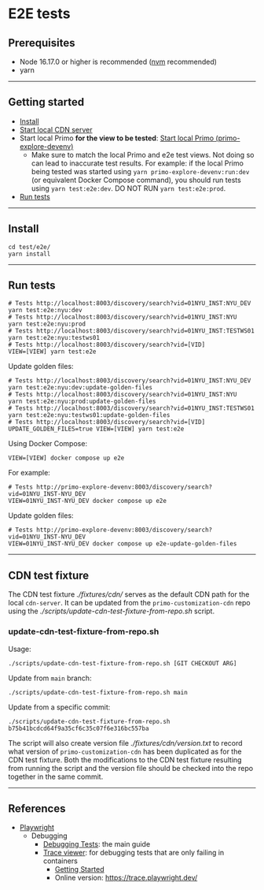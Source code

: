 # E2E tests

## Prerequisites

* Node 16.17.0 or higher is recommended ([nvm](https://github.com/nvm-sh/nvm) recommended)
* yarn

---

## Getting started

* [Install](https://github.com/NYULibraries/primo-customization/test/e2e/README.md#install)
* [Start local CDN server](https://github.com/NYULibraries/primo-customization#start-local-cdn-server)
* Start local Primo **for the view to be tested**: [Start local Primo (primo-explore-devenv)](https://github.com/NYULibraries/primo-customization#start-local-primo-primo-explore-devenv)
  * Make sure to match the local Primo and e2e test views.  Not doing so can lead to
    inaccurate test results.  For example: if the local Primo being tested was
    started using `yarn primo-explore-devenv:run:dev` (or equivalent Docker Compose
    command), you should run tests using `yarn test:e2e:dev`.  DO NOT RUN
    `yarn test:e2e:prod`.
* [Run tests](https://github.com/NYULibraries/primo-customization/test/e2e/README.md#run-tests)

---

## Install

```shell
cd test/e2e/
yarn install
```

---

## Run tests

```shell
# Tests http://localhost:8003/discovery/search?vid=01NYU_INST:NYU_DEV
yarn test:e2e:nyu:dev
# Tests http://localhost:8003/discovery/search?vid=01NYU_INST:NYU
yarn test:e2e:nyu:prod
# Tests http://localhost:8003/discovery/search?vid=01NYU_INST:TESTWS01
yarn test:e2e:nyu:testws01
# Tests http://localhost:8003/discovery/search?vid=[VID]
VIEW=[VIEW] yarn test:e2e
```

Update golden files:

```shell
# Tests http://localhost:8003/discovery/search?vid=01NYU_INST:NYU_DEV
yarn test:e2e:nyu:dev:update-golden-files
# Tests http://localhost:8003/discovery/search?vid=01NYU_INST:NYU
yarn test:e2e:nyu:prod:update-golden-files
# Tests http://localhost:8003/discovery/search?vid=01NYU_INST:TESTWS01
yarn test:e2e:nyu:testws01:update-golden-files
# Tests http://localhost:8003/discovery/search?vid=[VID]
UPDATE_GOLDEN_FILES=true VIEW=[VIEW] yarn test:e2e
```

Using Docker Compose:

```shell
VIEW=[VIEW] docker compose up e2e
```

For example:

```shell
# Tests http://primo-explore-devenv:8003/discovery/search?vid=01NYU_INST-NYU_DEV
VIEW=01NYU_INST-NYU_DEV docker compose up e2e
```

Update golden files:

```shell
# Tests http://primo-explore-devenv:8003/discovery/search?vid=01NYU_INST-NYU_DEV
VIEW=01NYU_INST-NYU_DEV docker compose up e2e-update-golden-files
```

---

## CDN test fixture

The CDN test fixture _./fixtures/cdn/_ serves as the default CDN path for the
local `cdn-server`.  It can be updated from the `primo-customization-cdn`
repo using the _./scripts/update-cdn-test-fixture-from-repo.sh_ script.

### update-cdn-test-fixture-from-repo.sh

Usage:

```shell
./scripts/update-cdn-test-fixture-from-repo.sh [GIT CHECKOUT ARG]
``` 

Update from `main` branch:

```shell
./scripts/update-cdn-test-fixture-from-repo.sh main
```

Update from a specific commit:

```shell
./scripts/update-cdn-test-fixture-from-repo.sh b75b41bcdcd64f9a35cf6c35c07f6e316bc557ba
```

The script will also create version file _./fixtures/cdn/version.txt_ to record
what version of `primo-customization-cdn` has been duplicated as for the CDN test
fixture.  Both the modifications to the CDN test fixture resulting from running
the script and the version file should be checked into the repo together in the
same commit.

---

## References

* [Playwright](https://playwright.dev/)
  * Debugging
    * [Debugging Tests](https://playwright.dev/docs/debug): the main guide 
    * [Trace viewer](https://playwright.dev/docs/trace-viewer):
      for debugging tests that are only failing in containers
      * [Getting Started](https://playwright.dev/docs/trace-viewer-intro) 
      * Online version: https://trace.playwright.dev/ 
